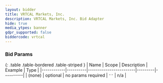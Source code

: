 ```yaml
---
layout: bidder
title: VRTCAL Markets, Inc.
description: VRTCAL Markets, Inc. Bid Adapter
hide: true
media_ytpes: banner
gdpr_supported: false
biddercode: vrtcal
---
```


### Bid Params

{: .table .table-bordered .table-striped }
| Name       | Scope    | Description            | Example | Type     |
|------------|----------|------------------------|---------|----------|
| (none)         | optional | no params required     | `''`    | n/a       |
